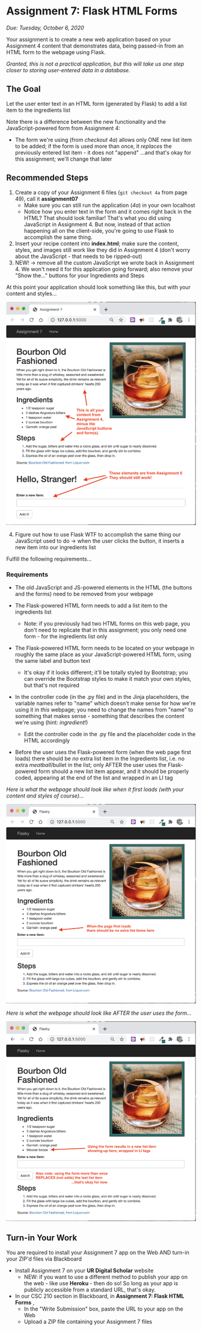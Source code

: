 # Assignment 7: Flask HTML Forms

*Due: Tuesday, October 6, 2020*

Your assignment is to create a new web application based on your Assignment 4 content that demonstrates data, being passed-in from an HTML form to the webpage using Flask.

*Granted, this is not a practical application, but this will take us one step closer to storing user-entered data in a database.*

## The Goal

Let the user enter text in an HTML form (generated by Flask) to add a list item to the ingredients list

Note there is a difference between the new functionality and the JavaScript-powered form from Assignment 4:

- The form we're using (from *checkout 4a*) allows only ONE new list item to be added; if the form is used more than once, it *replaces* the previously entered list item - it does not "append" ...and that's okay for this assignment; we'll change that later

## Recommended Steps

1. Create a copy of your Assignment 6 files (`git checkout 4a` from page 49), call it **assignment07**
   - Make sure you can still run the application (*4a*) in your own localhost 
   - Notice how you enter text in the form and it comes right back in the HTML? That should look familiar! That's what you did using JavaScript in Assignment 4. But now, instead of that action happening all on the client-side, you're going to use Flask to accomplish the same thing. 
2. Insert your recipe content into **index.html**; make sure the content, styles, and images still work like they did in Assignment 4 (don't worry about the JavaScript - that needs to be ripped-out)
3. NEW! &rarr; remove all the custom JavaScript we wrote back in Assignment 4.  We won't need it for this application going forward; also remove your "Show the..." buttons for your Ingredients and Steps

At this point your application should look something like this, but with your content and styles...

![figure1](media/figure1.png)

4. Figure out how to use Flask WTF to accomplish the same thing our JavaScript used to do &rarr; when the user clicks the button, it inserts a new item into our ingredients list

Fulfill the following requirements...

### Requirements

- The old JavaScript and JS-powered elements in the HTML (the buttons and the forms) need to be removed from your webpage
- The Flask-powered HTML form needs to add a list item to the ingredients list
  - Note: if you previously had two HTML forms on this web page, you don't need to replicate that in this assignment; you only need one form - for the ingredients list only

- The Flask-powered HTML form needs to be located on your webpage in roughly the same place as your JavaScript-powered HTML form, using the same label and button text
  - It's okay if it looks different; it'll be totally styled by Bootstrap; you can override the Bootstrap styles to make it match your own styles, but that's not required
- In the controller code (in the .py file) and in the Jinja placeholders, the variable names refer to "name" which doesn't make sense for how we're using it in *this* webpage; you need to change the names from "name" to something that makes sense - something that describes the content we're using (hint: *ingredient*!)
  - Edit the controller code in the .py file and the placeholder code in the HTML accordingly
- Before the user uses the Flask-powered form (when the web page first loads) there should be *no* extra list item in the Ingredients list, i.e. no extra *meatball*/bullet in the list; only AFTER the user uses the Flask-powered form should a new list item appear, and it should be properly coded, appearing at the end of the list and wrapped in an LI tag

*Here is what the webpage should look like when it first loads (with your content and styles of course)...*<br>

![figure2](media/figure2.png)

*Here is what the webpage should look like AFTER the user uses the form...*<br>

![figure3](media/figure3.png)

## Turn-in Your Work

You are required to install your Assignment 7 app on the Web AND turn-in your ZIP'd files via Blackboard

- Install Assignment 7 on your **UR Digital Scholar** website
  - NEW: if you want to use a different method to publish your app on the web - like use **Heroku** - then do so!  So long as your app is publicly accessible from a standard URL, that's okay.
- In our CSC 210 section in Blackboard, in **Assignment 7: Flask HTML Forms** , 
  - In the "Write Submission" box, paste the URL to your app on the Web
  - Upload a ZIP file containing your Assignment 7 files
